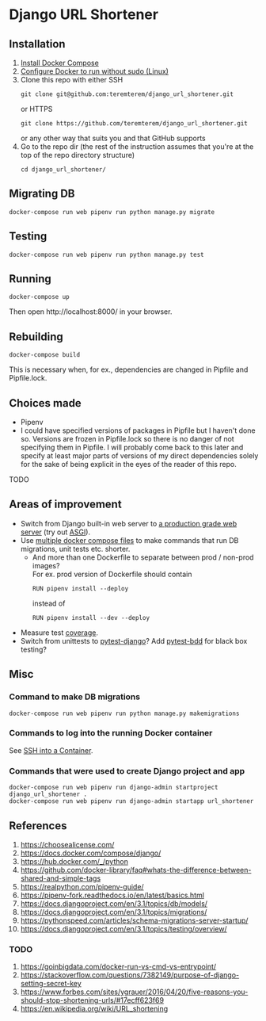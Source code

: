 # Django URL Shortener

## Installation

1) [Install Docker Compose](https://docs.docker.com/compose/install/)
1) [Configure Docker to run without sudo (Linux)](
   https://docs.docker.com/engine/install/linux-postinstall/)
1) Clone this repo with either SSH
   ```shell script
   git clone git@github.com:teremterem/django_url_shortener.git
   ```
   or HTTPS
   ```
   git clone https://github.com/teremterem/django_url_shortener.git
   ```
   or any other way that suits you and that GitHub supports
1) Go to the repo dir (the rest of the instruction assumes
   that you're at the top of the repo directory structure)
   ```shell script
   cd django_url_shortener/
   ```

## Migrating DB

```shell script
docker-compose run web pipenv run python manage.py migrate
```

## Testing

```shell script
docker-compose run web pipenv run python manage.py test
```

## Running

```shell script
docker-compose up
```
Then open http://localhost:8000/ in your browser.

## Rebuilding

```shell script
docker-compose build
```

This is necessary when, for ex., dependencies are changed in Pipfile and Pipfile.lock.

## Choices made

- Pipenv
- I could have specified versions of packages in Pipfile but I haven't done so.
  Versions are frozen in Pipfile.lock so there is no danger of not specifying them in Pipfile.
  I will probably come back to this later and specify at least major parts of versions of my direct
  dependencies solely for the sake of being explicit in the eyes of the reader of this repo.

TODO

## Areas of improvement

- Switch from Django built-in web server to [a production grade web server](
  https://docs.djangoproject.com/en/3.1/howto/deployment/asgi/) (try out [ASGI](
  https://asgi.readthedocs.io/en/latest/)).
- Use [multiple docker compose files](
  https://runnable.com/docker/advanced-docker-compose-configuration#using-multiple-docker-compose-files)
  to make commands that run DB migrations, unit tests etc. shorter.
  - And more than one Dockerfile to separate between prod / non-prod images?  
    For ex. prod version of Dockerfile should contain
    ```shell script
    RUN pipenv install --deploy
    ```
    instead of
    ```shell script
    RUN pipenv install --dev --deploy
    ```
- Measure test [coverage](https://coverage.readthedocs.io/en/coverage-5.2.1/).
- Switch from unittests to [pytest-django](https://pytest-django.readthedocs.io/en/latest/)? Add [pytest-bdd](
  https://automationpanda.com/2018/10/22/python-testing-101-pytest-bdd/) for black box testing?

## Misc

### Command to make DB migrations

```shell script
docker-compose run web pipenv run python manage.py makemigrations
```

### Commands to log into the running Docker container

See [SSH into a Container](
https://phase2.github.io/devtools/common-tasks/ssh-into-a-container/).

### Commands that were used to create Django project and app

```shell script
docker-compose run web pipenv run django-admin startproject django_url_shortener .
docker-compose run web pipenv run django-admin startapp url_shortener
```

## References

1) https://choosealicense.com/
1) https://docs.docker.com/compose/django/
1) https://hub.docker.com/_/python
1) https://github.com/docker-library/faq#whats-the-difference-between-shared-and-simple-tags
1) https://realpython.com/pipenv-guide/
1) https://pipenv-fork.readthedocs.io/en/latest/basics.html
1) https://docs.djangoproject.com/en/3.1/topics/db/models/
1) https://docs.djangoproject.com/en/3.1/topics/migrations/
1) https://pythonspeed.com/articles/schema-migrations-server-startup/
1) https://docs.djangoproject.com/en/3.1/topics/testing/overview/

### TODO

1) https://goinbigdata.com/docker-run-vs-cmd-vs-entrypoint/
1) https://stackoverflow.com/questions/7382149/purpose-of-django-setting-secret-key
1) https://www.forbes.com/sites/ygrauer/2016/04/20/five-reasons-you-should-stop-shortening-urls/#17ecff623f69
1) https://en.wikipedia.org/wiki/URL_shortening
